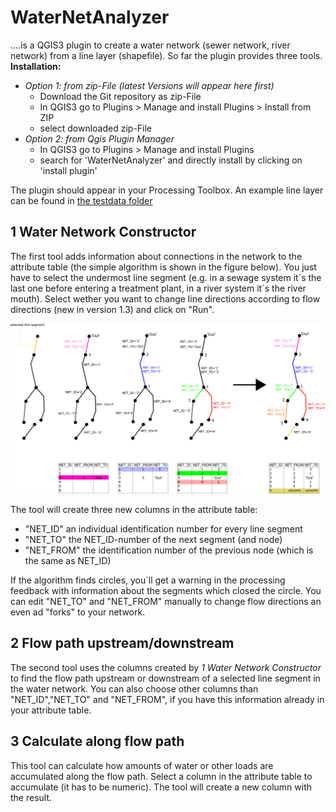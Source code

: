 # WaterNetAnalyzer
....is a QGIS3 plugin to create a water network (sewer network, river network) from a line layer (shapefile). So far the plugin provides three tools. 
**Installation:** 
* *Option 1: from zip-File (latest Versions will appear here first)*
  * Download the Git repository as zip-File 
  * In QGIS3 go to Plugins > Manage and install Plugins > Install from ZIP
  * select downloaded zip-File
* *Option 2: from Qgis Plugin Manager*
  * In QGIS3 go to Plugins > Manage and install Plugins 
  * search for 'WaterNetAnalyzer' and directly install by clicking on 'install plugin' 

The plugin should appear in your Processing Toolbox. 
An example line layer can be found in [the testdata folder](/testdata)

## 1 Water Network Constructor
The first tool adds information about connections in the network to the attribute table (the simple algorithm is shown in the figure below). You just have to select the undermost line segment (e.g. in a sewage system it´s the last one before entering a treatment plant, in a river system it´s the river mouth). Select wether you want to change line directions according to flow directions (new in version 1.3) and click on "Run". 

![Network Algorithm](/help/images/Netz_erstellen2.png)

The tool will create three new columns in the attribute table: 
* "NET_ID"  an individual identification number for every line segment
* "NET_TO"  the NET_ID-number of the next segment (and node)
* "NET_FROM" the identification number of the previous node (which is the same as NET_ID)

If the algorithm finds circles, you´ll get a warning in the processing feedback with information about the segments which closed the circle. You can edit "NET_TO" and "NET_FROM" manually to change flow directions an even ad "forks" to your network.

## 2 Flow path upstream/downstream
The second tool uses the columns created by *1 Water Network Constructor* to find the flow path upstream or downstream of a selected line segment in the water network. 
You can also choose other columns than "NET_ID","NET_TO" and "NET_FROM", if you have this information already in your attribute table.

## 3 Calculate along flow path
This tool can calculate how amounts of water or other loads are accumulated along the flow path. Select a column in the attribute table to accumulate (it has to be numeric). The tool will create a new column with the result.

